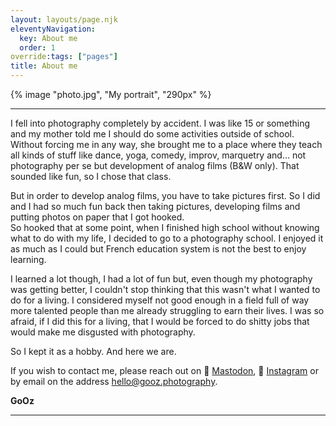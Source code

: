 ```yaml
---
layout: layouts/page.njk
eleventyNavigation:
  key: About me
  order: 1
override:tags: ["pages"]
title: About me
---
```


{% image "photo.jpg", "My portrait", "290px" %}

---

I fell into photography completely by accident. I was like 15 or something and my mother told me I should do some activities outside of school. Without forcing me in any way, she brought me to a place where they teach all kinds of stuff like dance, yoga, comedy, improv, marquetry and… not photography per se but development of analog films (B&W only). That sounded like fun, so I chose that class.

But in order to develop analog films, you have to take pictures first. So I did and I had so much fun back then taking pictures, developing films and putting photos on paper that I got hooked.\
So hooked that at some point, when I finished high school without knowing what to do with my life, I decided to go to a photography school. I enjoyed it as much as I could but French education system is not the best to enjoy learning.

I learned a lot though, I had a lot of fun but, even though my photography was getting better, I couldn't stop thinking that this wasn't what I wanted to do for a living. I considered myself not good enough in a field full of way more talented people than me already struggling to earn their lives. I was so afraid, if I did this for a living, that I would be forced to do shitty jobs that would make me disgusted with photography.

So I kept it as a hobby. And here we are.

If you wish to contact me, please reach out on 🐘 [Mastodon](https://mamot.fr/@GoOz), 📱 [Instagram](https://www.instagram.com/gooz/) or by email on the address [hello@gooz.photography](mailto:hello@gooz.photography).

**GoOz**

---
